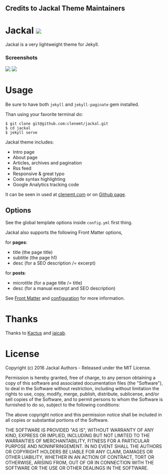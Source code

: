 ## Credits to Jackal Theme Maintainers

# Jackal ![](https://img.shields.io/npm/l/express.svg?maxAge=2592000?style=flat-square)
Jackal is a very lightweight theme for Jekyll.  


### Screenshots
![](https://cloud.githubusercontent.com/assets/447956/17020916/9ed9ce1a-4f44-11e6-80d5-26df9d219dd2.PNG)
![](https://cloud.githubusercontent.com/assets/447956/17020915/9ed939f0-4f44-11e6-9e8e-3a8e5562b0da.PNG)

# Usage
Be sure to have both `jekyll` and `jekyll-paginate` gem installed.

Than using your favorite terminal do:

```
$ git clone git@github.com:clenemt/jackal.git
$ cd jackal
$ jekyll serve
```

Jackal theme includes:

* Intro page
* About page
* Articles, archives and pagination
* Rss feed
* Responsive & great typo
* Code syntax highlighting
* Google Analytics tracking code

It can be seen in used at [clenemt.com](http://clenemt.com) or on [Github page](https://clenemt.github.io/jackal/).

## Options
See the global template options inside `config.yml` first thing.

Jackal also supports the following Front Matter options,

for **pages**:
* title (the page title)
* subtitle (the page h1)
* desc (for a SEO description /= excerpt)

for **posts**:
* microtitle (for a page title /= title)
* desc (for a manual excerpt and SEO description)

See [Front Matter](https://jekyllrb.com/docs/frontmatter/) and [configuration](https://jekyllrb.com/docs/configuration/) for more information.

# Thanks
Thanks to [Kactus](https://github.com/nickbalestra/kactus) and [jaicab]( https://github.com/jaicab/jaicab.github.io).

# License
Copyright (c) 2016 Jackal Authors - Released under the MIT License.

Permission is hereby granted, free of charge, to any person obtaining a copy of this software and associated documentation files (the "Software"), to deal in the Software without restriction, including without limitation the rights to use, copy, modify, merge, publish, distribute, sublicense, and/or sell copies of the Software, and to permit persons to whom the Software is furnished to do so, subject to the following conditions:

The above copyright notice and this permission notice shall be included in all copies or substantial portions of the Software.

THE SOFTWARE IS PROVIDED "AS IS", WITHOUT WARRANTY OF ANY KIND, EXPRESS OR IMPLIED, INCLUDING BUT NOT LIMITED TO THE WARRANTIES OF MERCHANTABILITY, FITNESS FOR A PARTICULAR PURPOSE AND NONINFRINGEMENT. IN NO EVENT SHALL THE AUTHORS OR COPYRIGHT HOLDERS BE LIABLE FOR ANY CLAIM, DAMAGES OR OTHER LIABILITY, WHETHER IN AN ACTION OF CONTRACT, TORT OR OTHERWISE, ARISING FROM, OUT OF OR IN CONNECTION WITH THE SOFTWARE OR THE USE OR OTHER DEALINGS IN THE SOFTWARE.
